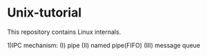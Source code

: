 # Unix-tutorial

This repository contains Linux internals.

1)IPC mechanism:
	(I) pipe
	(II) named pipe(FIFO)
	(III) message queue

